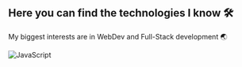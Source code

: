 ## Here you can find the technologies I know 🛠️ 

My biggest interests are in WebDev and Full-Stack development 🌏

![JavaScript](https://img.shields.io/badge/logo-javascript-blue?logo=javascript)
